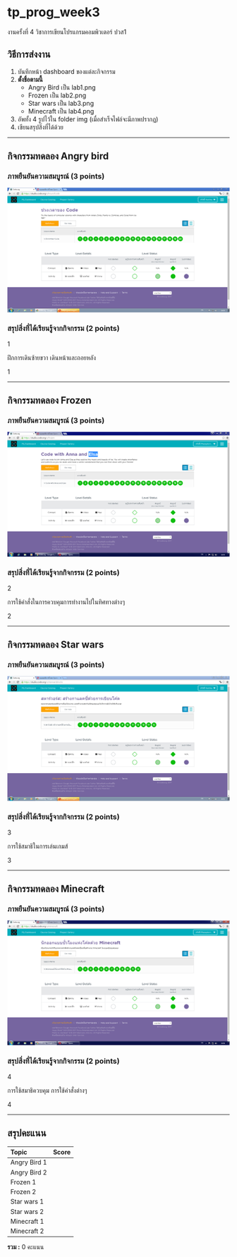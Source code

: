 # tp_prog_week3
งานครั้งที่ 4 วิชาการเขียนโปรแกรมคอมพิวเตอร์ ปวส1

## วิธีการส่งงาน

1.  บันทึกหน้า dashboard ของแต่ละกิจกรรม
2.  **ตั้งชื่อตามนี้**
    -  Angry Bird เป็น lab1.png
    -  Frozen เป็น lab2.png
    -  Star wars เป็น lab3.png
    -  Minecraft เป็น lab4.png
3.  อัพทั้ง 4 รูปไว้ใน folder img (เมื่อสำเร็จไฟล์จะมีภาพปรากฎ)
4.  เขียนสรุปสิ่งที่ได้ด้วย

------------------------------------------

## กิจกรรมทดลอง Angry bird

### ภาพยืนยันความสมบูรณ์ (3 points)

![Not Found](1.png)

### สรุปสิ่งที่ได้เรียนรู้จากกิจกรรม (2 points)

$$$$1

ฝึกการเดินซ้ายขวา เดินหน้าและถอยหลัง

1$$$$

-------------------------------------------

## กิจกรรมทดลอง Frozen

### ภาพยืนยันความสมบูรณ์ (3 points)

![Not Found](2.png)

### สรุปสิ่งที่ได้เรียนรู้จากกิจกรรม (2 points)

$$$$2

การใช้คำสั่งในการควบคุมการทำงานไปในทิศทางต่างๆ

2$$$$

------------------------------------------

## กิจกรรมทดลอง Star wars

### ภาพยืนยันความสมบูรณ์ (3 points)

![Not Found](3.png)

### สรุปสิ่งที่ได้เรียนรู้จากกิจกรรม (2 points)

$$$$3

การใช้สมาธิในการเล่นเกมส์ 

3$$$$

-------------------------------------------

## กิจกรรมทดลอง Minecraft

### ภาพยืนยันความสมบูรณ์ (3 points)

![Not Found](4.png)

### สรุปสิ่งที่ได้เรียนรู้จากกิจกรรม (2 points)

$$$$4

การใช้สมาธิควบคุม การใช้คำสั่งต่างๆ

4$$$$

-------------------------------------------

## สรุปคะแนน

| Topic          | Score           |
| :------------- | :-------------: |
| Angry Bird 1   |                 |
| Angry Bird 2   |                 |
| Frozen 1       |                 |
| Frozen 2       |                 |
| Star wars 1    |                 |
| Star wars 2    |                 |
| Minecraft 1    |                 |
| Minecraft 2    |                 |

**รวม :** 0 คะแนน
